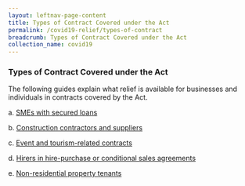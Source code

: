 ```yaml
---
layout: leftnav-page-content
title: Types of Contract Covered under the Act
permalink: /covid19-relief/types-of-contract
breadcrumb: Types of Contract Covered under the Act
collection_name: covid19
---
```

### Types of Contract Covered under the Act ###
The following guides explain what relief is available for businesses and individuals in contracts covered by the Act.

a.         [SMEs with secured loans](/files/1.Guide-SMEs-with-secured-loans-COVID-19Act.pdf) 

b.         [Construction contractors and suppliers](/files/2.Guide-construction-contractors-suppliers-COVID-19Act.pdf) 

c.         [Event and tourism-related contracts](/files/3.Guide-event-tourism-related-COVID-19Act.pdf) 

d.         [Hirers in hire-purchase or conditional sales agreements](/files/4.Guide-hirers-COVID-19Act.pdf)

e.         [Non-residential property tenants](/files/5.Guide-non-residential-property-tenants-COVID-19Act.pdf)
